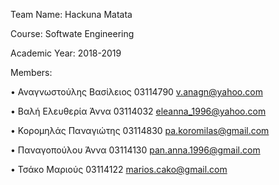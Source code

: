 Team Name: Hackuna Matata

Course: Softwate Engineering

Academic Year: 2018-2019

Members:

• Αναγνωστούλης Βασίλειος 03114790 v.anagn@yahoo.com

• Βαλή Ελευθερία Άννα 03114032 eleanna_1996@yahoo.com

• Κορομηλάς Παναγιώτης 03114830 pa.koromilas@gmail.com

• Παναγοπούλου Άννα 03114130 pan.anna.1996@gmail.com

• Τσάκο Μαριούς 03114122 marios.cako@gmail.com
